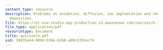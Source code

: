 ```yaml
---
content_type: resource
description: Problems on oxidation, diffusion, ion implantation and chemical vapor
  deposition.
file: https://ol-ocw-studio-app-production.s3.amazonaws.com/courses/6-152j-micro-nano-processing-technology-fall-2005/39935e44989db3deb268a09c5355ecf4_quiz1soln.pdf
file_type: application/pdf
resourcetype: Document
title: quiz1soln.pdf
uid: 39935e44-989d-b3de-b268-a09c5355ecf4
---
```

